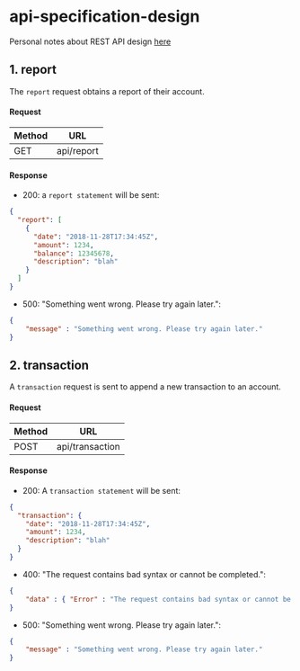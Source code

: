 # api-specification-design
Personal notes about REST API design [here](https://github.com/perrymant/learning-notes/blob/master/17-rest-api-design.md)

## 1. report
The `report` request obtains a report of their account.

#### Request
| Method | URL         |
|--------|-------------|
| GET    | api/report  |

#### Response
- 200: a `report statement` will be sent:
```json
{
  "report": [
    {
      "date": "2018-11-28T17:34:45Z",
      "amount": 1234,
      "balance": 12345678,
      "description": "blah"
    }
  ]
}
```

- 500:  "Something went wrong. Please try again later.":
```json
{
    "message" : "Something went wrong. Please try again later."
}
```

## 2. transaction
A `transaction` request is sent to append a new transaction to an account.

#### Request
| Method | URL             |
|--------|-----------------|
| POST   | api/transaction |

#### Response

- 200: A `transaction statement` will be sent:
```json
{
  "transaction": {
    "date": "2018-11-28T17:34:45Z",
    "amount": 1234,
    "description": "blah"
  }
}
```

- 400:  "The request contains bad syntax or cannot be completed.":
```json
{
    "data" : { "Error" : "The request contains bad syntax or cannot be completed." }
}
```

- 500:  "Something went wrong. Please try again later.":
```json
{
    "message" : "Something went wrong. Please try again later."
}
```